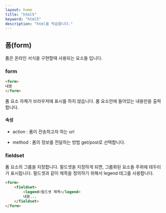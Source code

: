 ```yaml
---
layout: home
title: "html5"
keyword: "html5"
description: "html을 학습합니다."
---
```



## 폼(form)
폼은 온라인 서식을 구현할때 사용되는 요소들 입니다.

### form

```html
<form>
내용
</form>
```

폼 요소 자체가 브라우저에 표시를 하지 않습니다. 폼 요소안에 들어있는 내용만을 출력합니다.

#### 속성

* action : 폼이 전송하고자 하는 url

* method : 폼의 정보를 전달하는 방법
get/post로 선택합니다.



### fieldset
폼 요소의 그룹을 지정합니다. 필드셋을 지정하게 되면, 그룹화된 요소들 주위에 테두리가 표시됩니다.
필드셋과 같이 제목을 정의하기 위해서 legend 테그를 사용합니다.

```html
<form>
    <fieldset>
        <legend>필드셋 제목</legend>
        내용...
    </fieldset>
</form>
```

